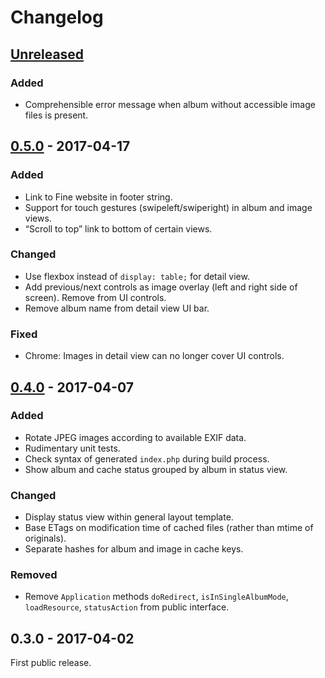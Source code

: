 # Changelog


## [Unreleased]

### Added

- Comprehensible error message when album without accessible image files is
  present.


## [0.5.0] - 2017-04-17

### Added

- Link to Fine website in footer string.
- Support for touch gestures (swipeleft/swiperight) in album and image views.
- “Scroll to top” link to bottom of certain views.

### Changed

- Use flexbox instead of `display: table;` for detail view.
- Add previous/next controls as image overlay (left and right side of screen).
  Remove from UI controls.
- Remove album name from detail view UI bar.

### Fixed

- Chrome: Images in detail view can no longer cover UI controls.


## [0.4.0] - 2017-04-07

### Added

- Rotate JPEG images according to available EXIF data.
- Rudimentary unit tests.
- Check syntax of generated `index.php` during build process.
- Show album and cache status grouped by album in status view.

### Changed

- Display status view within general layout template.
- Base ETags on modification time of cached files (rather than mtime of
  originals).
- Separate hashes for album and image in cache keys.

### Removed

- Remove `Application` methods `doRedirect`, `isInSingleAlbumMode`,
  `loadResource`, `statusAction` from public interface.


## 0.3.0 - 2017-04-02

First public release.


[Unreleased]: https://github.com/mermshaus/fine/compare/v0.5.0...HEAD
[0.5.0]: https://github.com/mermshaus/fine/compare/v0.4.0...v0.5.0
[0.4.0]: https://github.com/mermshaus/fine/compare/v0.3.0...v0.4.0
